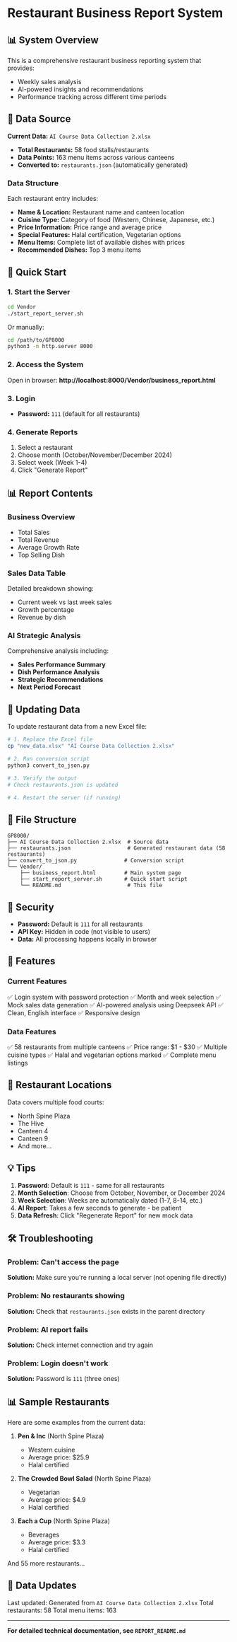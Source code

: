 # Restaurant Business Report System

## 📊 System Overview

This is a comprehensive restaurant business reporting system that provides:
- Weekly sales analysis
- AI-powered insights and recommendations
- Performance tracking across different time periods

## 📁 Data Source

**Current Data:** `AI Course Data Collection 2.xlsx`
- **Total Restaurants:** 58 food stalls/restaurants
- **Data Points:** 163 menu items across various canteens
- **Converted to:** `restaurants.json` (automatically generated)

### Data Structure

Each restaurant entry includes:
- **Name & Location:** Restaurant name and canteen location
- **Cuisine Type:** Category of food (Western, Chinese, Japanese, etc.)
- **Price Information:** Price range and average price
- **Special Features:** Halal certification, Vegetarian options
- **Menu Items:** Complete list of available dishes with prices
- **Recommended Dishes:** Top 3 menu items

## 🚀 Quick Start

### 1. Start the Server

```bash
cd Vendor
./start_report_server.sh
```

Or manually:
```bash
cd /path/to/GP8000
python3 -m http.server 8000
```

### 2. Access the System

Open in browser: **http://localhost:8000/Vendor/business_report.html**

### 3. Login

- **Password:** `111` (default for all restaurants)

### 4. Generate Reports

1. Select a restaurant
2. Choose month (October/November/December 2024)
3. Select week (Week 1-4)
4. Click "Generate Report"

## 📊 Report Contents

### Business Overview
- Total Sales
- Total Revenue
- Average Growth Rate
- Top Selling Dish

### Sales Data Table
Detailed breakdown showing:
- Current week vs last week sales
- Growth percentage
- Revenue by dish

### AI Strategic Analysis
Comprehensive analysis including:
- **Sales Performance Summary**
- **Dish Performance Analysis**
- **Strategic Recommendations**
- **Next Period Forecast**

## 🔄 Updating Data

To update restaurant data from a new Excel file:

```bash
# 1. Replace the Excel file
cp "new_data.xlsx" "AI Course Data Collection 2.xlsx"

# 2. Run conversion script
python3 convert_to_json.py

# 3. Verify the output
# Check restaurants.json is updated

# 4. Restart the server (if running)
```

## 📝 File Structure

```
GP8000/
├── AI Course Data Collection 2.xlsx  # Source data
├── restaurants.json                  # Generated restaurant data (58 restaurants)
├── convert_to_json.py               # Conversion script
└── Vendor/
    ├── business_report.html         # Main system page
    ├── start_report_server.sh       # Quick start script
    └── README.md                     # This file
```

## 🔐 Security

- **Password:** Default is `111` for all restaurants
- **API Key:** Hidden in code (not visible to users)
- **Data:** All processing happens locally in browser

## 🎯 Features

### Current Features
✅ Login system with password protection
✅ Month and week selection
✅ Mock sales data generation
✅ AI-powered analysis using Deepseek API
✅ Clean, English interface
✅ Responsive design

### Data Features
✅ 58 restaurants from multiple canteens
✅ Price range: $1 - $30
✅ Multiple cuisine types
✅ Halal and vegetarian options marked
✅ Complete menu listings

## 📍 Restaurant Locations

Data covers multiple food courts:
- North Spine Plaza
- The Hive
- Canteen 4
- Canteen 9
- And more...

## 💡 Tips

1. **Password**: Default is `111` - same for all restaurants
2. **Month Selection**: Choose from October, November, or December 2024
3. **Week Selection**: Weeks are automatically dated (1-7, 8-14, etc.)
4. **AI Report**: Takes a few seconds to generate - be patient
5. **Data Refresh**: Click "Regenerate Report" for new mock data

## 🛠️ Troubleshooting

### Problem: Can't access the page
**Solution:** Make sure you're running a local server (not opening file directly)

### Problem: No restaurants showing
**Solution:** Check that `restaurants.json` exists in the parent directory

### Problem: AI report fails
**Solution:** Check internet connection and try again

### Problem: Login doesn't work
**Solution:** Password is `111` (three ones)

## 📊 Sample Restaurants

Here are some examples from the current data:

1. **Pen & Inc** (North Spine Plaza)
   - Western cuisine
   - Average price: $25.9
   - Halal certified

2. **The Crowded Bowl Salad** (North Spine Plaza)
   - Vegetarian
   - Average price: $4.9
   - Halal certified

3. **Each a Cup** (North Spine Plaza)
   - Beverages
   - Average price: $3.3
   - Halal certified

And 55 more restaurants...

## 🔄 Data Updates

Last updated: Generated from `AI Course Data Collection 2.xlsx`
Total restaurants: 58
Total menu items: 163

---

**For detailed technical documentation, see `REPORT_README.md`**

